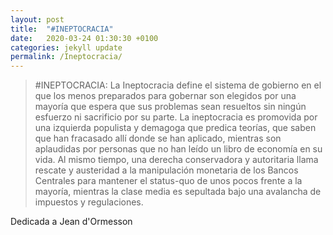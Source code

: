 ```yaml
---
layout: post
title:  "#INEPTOCRACIA"
date:   2020-03-24 01:30:30 +0100
categories: jekyll update
permalink: /Ineptocracia/
---
```



>#INEPTOCRACIA: La Ineptocracia define el sistema de gobierno en el que los menos preparados para gobernar son elegidos por una mayoría que espera que sus problemas sean resueltos sin ningún esfuerzo ni sacrificio por su parte. La ineptocracia es promovida por una izquierda populista y demagoga que predica teorías, que saben que han fracasado allí donde se han aplicado, mientras son aplaudidas por personas que no han leído un libro de economía en su vida. Al mismo tiempo, una derecha conservadora y autoritaria llama rescate y austeridad a la manipulación monetaria de los Bancos Centrales para mantener el status-quo de unos pocos frente a la mayoría, mientras la clase media es sepultada bajo una avalancha de impuestos y regulaciones.


Dedicada a Jean d'Ormesson
